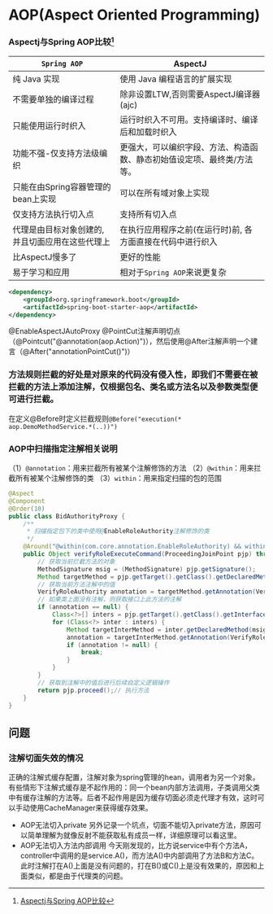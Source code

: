 # AOP(Aspect Oriented Programming)
<!-- @author DHJT 2019-10-29 -->

### Aspectj与Spring AOP比较[^1]
|                   `Spring AOP`               |         AspectJ                  |
|----------------------------------------------|--------------------------------------------|
| 纯 Java 实现                                  | 使用 Java 编程语言的扩展实现    |
| 不需要单独的编译过程                           | 除非设置LTW,否则需要AspectJ编译器(ajc)               |
| 只能使用运行时织入                             | 运行时织入不可用。支持编译时、编译后和加载时织入       |
| 功能不强-仅支持方法级编织                      | 更强大，可以编织字段、方法、构造函数、静态初始值设定项、最终类/方法等。 |
| 只能在由Spring容器管理的bean上实现             | 可以在所有域对象上实现                  |
| 仅支持方法执行切入点                           | 支持所有切入点                                        |
| 代理是由目标对象创建的, 并且切面应用在这些代理上 | 在执行应用程序之前(在运行时)前, 各方面直接在代码中进行织入            |
| 比AspectJ慢多了                               | 更好的性能                           |
| 易于学习和应用                                | 相对于`Spring AOP`来说更复杂             |

```xml
<dependency>
    <groupId>org.springframework.boot</groupId>
    <artifactId>spring-boot-starter-aop</artifactId>
</dependency>
```
@EnableAspectJAutoProxy
@PointCut注解声明切点（@Pointcut("@annotation(aop.Action)")），然后使用@After注解声明一个建言（@After("annotationPointCut()")）

### 方法规则拦截的好处是对原来的代码没有侵入性，即我们不需要在被拦截的方法上添加注解，仅根据包名、类名或方法名以及参数类型便可进行拦截。
在定义@Before时定义拦截规则`@Before("execution(* aop.DemoMethodService.*(..))")`

### AOP中扫描指定注解相关说明
（1）`@annotation`：用来拦截所有被某个注解修饰的方法
（2）`@within`：用来拦截所有被某个注解修饰的类
（3）`within`：用来指定扫描的包的范围
```java
@Aspect
@Component
@Order(10)
public class BidAuthorityProxy {
    /**
     * 扫描指定包下的类中使用@EnableRoleAuthority注解修饰的类
     */
    @Around("@within(com.core.annotation.EnableRoleAuthority) && within(com.bid..*)")
    public Object verifyRoleExecuteCommand(ProceedingJoinPoint pjp) throws Throwable {
        // 获取当前拦截方法的对象
        MethodSignature msig = (MethodSignature) pjp.getSignature();
        Method targetMethod = pjp.getTarget().getClass().getDeclaredMethod(msig.getName(), msig.getMethod().getParameterTypes());
        // 获取当前方法注解中的值
        VerifyRoleAuthority annotation = targetMethod.getAnnotation(VerifyRoleAuthority.class);
        // 如果类上面没有注解，则获取接口上此方法的注解
        if (annotation == null) {
            Class<?>[] inters = pjp.getTarget().getClass().getInterfaces();
            for (Class<?> inter : inters) {
                Method targetInterMethod = inter.getDeclaredMethod(msig.getName(), msig.getMethod().getParameterTypes());
                annotation = targetInterMethod.getAnnotation(VerifyRoleAuthority.class);
                if (annotation != null) {
                    break;
                }
            }
        }
        // 获取到注解中的值后进行后续自定义逻辑操作
        return pjp.proceed();// 执行方法
    }
}
```

## 问题

### 注解切面失效的情况
正确的注解式缓存配置，注解对象为spring管理的hean，调用者为另一个对象。有些情形下注解式缓存是不起作用的：同一个bean内部方法调用，子类调用父类中有缓存注解的方法等。后者不起作用是因为缓存切面必须走代理才有效，这时可以手动使用CacheManager来获得缓存效果。

- AOP无法切入private
另外记录一个坑点，切面不能切入private方法，原因可以简单理解为就像反射不能获取私有成员一样，详细原理可以看这里。
- AOP无法切入方法内部调用
今天刚发现的，比方说service中有个方法A，controller中调用的是service.A()，而方法A()中内部调用了方法B和方法C。此时注解打在A()上面是没有问题的，打在B()或C()上是没有效果的，原因和上面类似，都是由于代理类的问题。

[^1]: [Aspectj与Spring AOP比较](https://www.jianshu.com/p/872d3dbdc2ca)